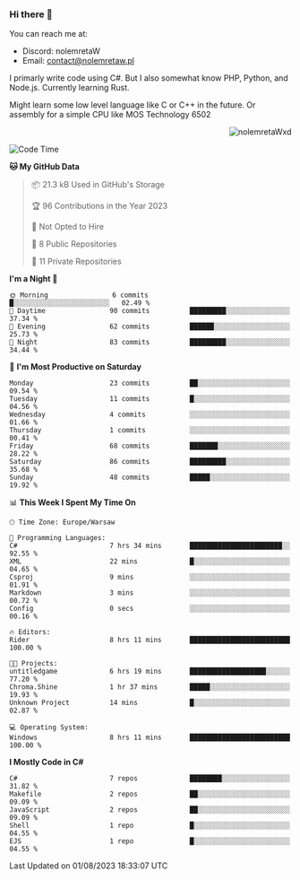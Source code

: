 ### Hi there 👋

You can reach me at:
 - Discord: nolemretaW
 - Email: contact@nolemretaw.pl
 
I primarly write code using C#. But I also somewhat know PHP, Python, and Node.js. Currently learning Rust.

Might learn some low level language like C or C++ in the future. Or assembly for a simple CPU like MOS Technology 6502
 
<p align="right"><img src="https://komarev.com/ghpvc/?username=nolemretaWxd&amp;label=Profile%20views&amp;color=0e75b6&amp;style=flat" alt="nolemretaWxd" /></p>

<!--START_SECTION:waka-->
![Code Time](http://img.shields.io/badge/Code%20Time-49%20hrs%2013%20mins-blue)

**🐱 My GitHub Data** 

> 📦 21.3 kB Used in GitHub's Storage 
 > 
> 🏆 96 Contributions in the Year 2023
 > 
> 🚫 Not Opted to Hire
 > 
> 📜 8 Public Repositories 
 > 
> 🔑 11 Private Repositories 
 > 
**I'm a Night 🦉** 

```text
🌞 Morning                6 commits           █░░░░░░░░░░░░░░░░░░░░░░░░   02.49 % 
🌆 Daytime                90 commits          █████████░░░░░░░░░░░░░░░░   37.34 % 
🌃 Evening                62 commits          ██████░░░░░░░░░░░░░░░░░░░   25.73 % 
🌙 Night                  83 commits          █████████░░░░░░░░░░░░░░░░   34.44 % 
```
📅 **I'm Most Productive on Saturday** 

```text
Monday                   23 commits          ██░░░░░░░░░░░░░░░░░░░░░░░   09.54 % 
Tuesday                  11 commits          █░░░░░░░░░░░░░░░░░░░░░░░░   04.56 % 
Wednesday                4 commits           ░░░░░░░░░░░░░░░░░░░░░░░░░   01.66 % 
Thursday                 1 commits           ░░░░░░░░░░░░░░░░░░░░░░░░░   00.41 % 
Friday                   68 commits          ███████░░░░░░░░░░░░░░░░░░   28.22 % 
Saturday                 86 commits          █████████░░░░░░░░░░░░░░░░   35.68 % 
Sunday                   48 commits          █████░░░░░░░░░░░░░░░░░░░░   19.92 % 
```


📊 **This Week I Spent My Time On** 

```text
🕑︎ Time Zone: Europe/Warsaw

💬 Programming Languages: 
C#                       7 hrs 34 mins       ███████████████████████░░   92.55 % 
XML                      22 mins             █░░░░░░░░░░░░░░░░░░░░░░░░   04.65 % 
Csproj                   9 mins              ░░░░░░░░░░░░░░░░░░░░░░░░░   01.91 % 
Markdown                 3 mins              ░░░░░░░░░░░░░░░░░░░░░░░░░   00.72 % 
Config                   0 secs              ░░░░░░░░░░░░░░░░░░░░░░░░░   00.16 % 

🔥 Editors: 
Rider                    8 hrs 11 mins       █████████████████████████   100.00 % 

🐱‍💻 Projects: 
untitledgame             6 hrs 19 mins       ███████████████████░░░░░░   77.20 % 
Chroma.Shine             1 hr 37 mins        █████░░░░░░░░░░░░░░░░░░░░   19.93 % 
Unknown Project          14 mins             █░░░░░░░░░░░░░░░░░░░░░░░░   02.87 % 

💻 Operating System: 
Windows                  8 hrs 11 mins       █████████████████████████   100.00 % 
```

**I Mostly Code in C#** 

```text
C#                       7 repos             ████████░░░░░░░░░░░░░░░░░   31.82 % 
Makefile                 2 repos             ██░░░░░░░░░░░░░░░░░░░░░░░   09.09 % 
JavaScript               2 repos             ██░░░░░░░░░░░░░░░░░░░░░░░   09.09 % 
Shell                    1 repo              █░░░░░░░░░░░░░░░░░░░░░░░░   04.55 % 
EJS                      1 repo              █░░░░░░░░░░░░░░░░░░░░░░░░   04.55 % 
```




 Last Updated on 01/08/2023 18:33:07 UTC
<!--END_SECTION:waka-->
